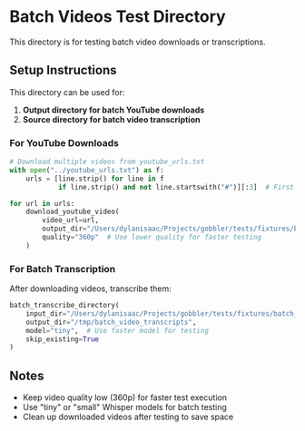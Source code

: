 # Batch Videos Test Directory

This directory is for testing batch video downloads or transcriptions.

## Setup Instructions

This directory can be used for:

1. **Output directory for batch YouTube downloads**
2. **Source directory for batch video transcription**

### For YouTube Downloads

```python
# Download multiple videos from youtube_urls.txt
with open("../youtube_urls.txt") as f:
    urls = [line.strip() for line in f
            if line.strip() and not line.startswith("#")][:3]  # First 3 videos

for url in urls:
    download_youtube_video(
        video_url=url,
        output_dir="/Users/dylanisaac/Projects/gobbler/tests/fixtures/batch_videos",
        quality="360p"  # Use lower quality for faster testing
    )
```

### For Batch Transcription

After downloading videos, transcribe them:

```python
batch_transcribe_directory(
    input_dir="/Users/dylanisaac/Projects/gobbler/tests/fixtures/batch_videos",
    output_dir="/tmp/batch_video_transcripts",
    model="tiny",  # Use faster model for testing
    skip_existing=True
)
```

## Notes

- Keep video quality low (360p) for faster test execution
- Use "tiny" or "small" Whisper models for batch testing
- Clean up downloaded videos after testing to save space
